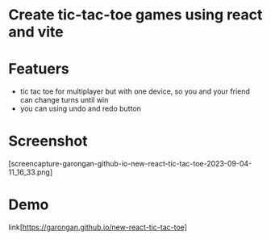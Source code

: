 # Create tic-tac-toe games using react and vite

# Featuers
  - tic tac toe for multiplayer but with one device, so you and your friend can change turns until win
  - you can using undo and redo button

# Screenshot
 [screencapture-garongan-github-io-new-react-tic-tac-toe-2023-09-04-11_16_33.png]

# Demo
  link[https://garongan.github.io/new-react-tic-tac-toe]

